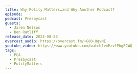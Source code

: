 ```yaml
---
title: Why Polity Matters…and Why Another Podcast?
episode: 
podcast: Presbycast
guests:
  - Jaren Nelson
  - Ben Ratliff
release_date: 2023-08-23
overcast_audio: https://overcast.fm/+G0O-8gvNE
youtube_video: https://www.youtube.com/watch?v=Mzv1PhgPCWQ
tags:
  - PCA
  - Presbycast
  - PolityMatters
---
```

